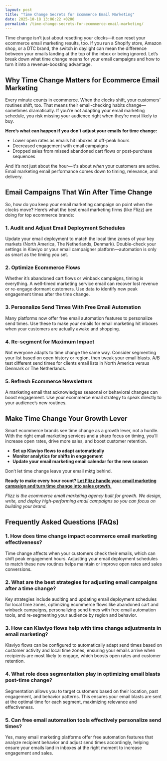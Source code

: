 ```yaml
---
layout: post
title: "Time Change Secrets for Ecommerce Email Marketing"
date: 2025-10-18 13:06:22 +0200
permalink: /time-change-secrets-for-ecommerce-email-marketing/
---
```

Time change isn’t just about resetting your clocks—it can reset your ecommerce email marketing results, too. If you run a Shopify store, Amazon shop, or a DTC brand, the switch in daylight can mean the difference between your emails landing at the top of the inbox or being ignored. Let’s break down what time change means for your email campaigns and how to turn it into a revenue-boosting advantage.

## Why Time Change Matters for Ecommerce Email Marketing

Every minute counts in ecommerce. When the clocks shift, your customers’ routines shift, too. That means their email-checking habits change—sometimes dramatically. If you're not adapting your email marketing schedule, you risk missing your audience right when they’re most likely to buy.

**Here’s what can happen if you don’t adjust your emails for time change:**
- Lower open rates as emails hit inboxes at off-peak hours
- Decreased engagement with email campaigns
- Dropped sales from missed abandoned cart flows or post-purchase sequences

And it’s not just about the hour—it's about *when* your customers are active. Email marketing email performance comes down to timing, relevance, and delivery.

## Email Campaigns That Win After Time Change

So, how do you keep your email marketing campaign on point when the clocks move? Here’s what the best email marketing firms (like Flizz) are doing for top ecommerce brands:

### 1. Audit and Adjust Email Deployment Schedules

Update your email deployment to match the local time zones of your key markets (North America, The Netherlands, Denmark). Double-check your settings in Klaviyo or your email campaigner platform—automation is only as smart as the timing you set.

### 2. Optimize Ecommerce Flows

Whether it’s abandoned cart flows or winback campaigns, timing is everything. A well-timed marketing service email can recover lost revenue or re-engage dormant customers. Use data to identify new peak engagement times after the time change.

### 3. Personalize Send Times With Free Email Automation

Many platforms now offer free email automation features to personalize send times. Use these to make your emails for email marketing hit inboxes when your customers are actually awake and shopping.

### 4. Re-segment for Maximum Impact

Not everyone adapts to time change the same way. Consider segmenting your list based on open history or region, then tweak your email blasts. A/B test different send times for clients email lists in North America versus Denmark or The Netherlands.

### 5. Refresh Ecommerce Newsletters

A marketing email that acknowledges seasonal or behavioral changes can boost engagement. Use your ecommerce email strategy to speak directly to your audience’s new routines.

## Make Time Change Your Growth Lever

Smart ecommerce brands see time change as a growth lever, not a hurdle. With the right email marketing services and a sharp focus on timing, you’ll increase open rates, drive more sales, and boost customer retention.

- **Set up Klaviyo flows to adapt automatically**
- **Monitor analytics for shifts in engagement**
- **Update your email marketing email calendar for the new season**

Don’t let time change leave your email mktg behind.

**Ready to make every hour count? [Let Flizz handle your email marketing campaign and turn time change into sales growth.](https://flizzgrowth.com/email)**

*Flizz is the ecommerce email marketing agency built for growth. We design, write, and deploy high-performing email campaigns so you can focus on building your brand.*

## Frequently Asked Questions (FAQs)

### 1. How does time change impact ecommerce email marketing effectiveness?

Time change affects when your customers check their emails, which can shift peak engagement hours. Adjusting your email deployment schedules to match these new routines helps maintain or improve open rates and sales conversions.

### 2. What are the best strategies for adjusting email campaigns after a time change?

Key strategies include auditing and updating email deployment schedules for local time zones, optimizing ecommerce flows like abandoned cart and winback campaigns, personalizing send times with free email automation tools, and re-segmenting your audience by region and behavior.

### 3. How can Klaviyo flows help with time change adjustments in email marketing?

Klaviyo flows can be configured to automatically adapt send times based on customer activity and local time zones, ensuring your emails arrive when recipients are most likely to engage, which boosts open rates and customer retention.

### 4. What role does segmentation play in optimizing email blasts post-time change?

Segmentation allows you to target customers based on their location, past engagement, and behavior patterns. This ensures your email blasts are sent at the optimal time for each segment, maximizing relevance and effectiveness.

### 5. Can free email automation tools effectively personalize send times?

Yes, many email marketing platforms offer free automation features that analyze recipient behavior and adjust send times accordingly, helping ensure your emails land in inboxes at the right moment to increase engagement and sales.

<script type="application/ld+json">
{
  "@context": "https://schema.org",
  "@type": "BlogPosting",
  "headline": "Time Change Secrets for Ecommerce Email Marketing",
  "description": "Discover how to optimize your ecommerce email marketing campaigns around time changes to boost engagement, sales, and customer retention across North America, The Netherlands, and Denmark.",
  "author": {
    "@type": "Person",
    "name": "Flizz"
  },
  "publisher": {
    "@type": "Person",
    "name": "Flizz"
  },
  "datePublished": "2024-06-01",
  "mainEntityOfPage": {
    "@type": "WebPage",
    "@id": "https://flizzgrowth.com/blog/time-change-secrets-for-ecommerce-email-marketing"
  },
  "keywords": "email marketing, ecommerce email marketing, email deployment, abandoned cart flows, ecommerce flows, Klaviyo flows, email campaigns, ecommerce newsletters, ecommerce customer retention, email marketing for Shopify, email blasts, email marketing services, free email automation",
  "inLanguage": "en-US"
}
</script>

<script type="application/ld+json">
{
  "@context": "https://schema.org",
  "@type": "FAQPage",
  "mainEntity": [
    {
      "@type": "Question",
      "name": "How does time change impact ecommerce email marketing effectiveness?",
      "acceptedAnswer": {
        "@type": "Answer",
        "text": "Time change affects when your customers check their emails, which can shift peak engagement hours. Adjusting your email deployment schedules to match these new routines helps maintain or improve open rates and sales conversions."
      }
    },
    {
      "@type": "Question",
      "name": "What are the best strategies for adjusting email campaigns after a time change?",
      "acceptedAnswer": {
        "@type": "Answer",
        "text": "Key strategies include auditing and updating email deployment schedules for local time zones, optimizing ecommerce flows like abandoned cart and winback campaigns, personalizing send times with free email automation tools, and re-segmenting your audience by region and behavior."
      }
    },
    {
      "@type": "Question",
      "name": "How can Klaviyo flows help with time change adjustments in email marketing?",
      "acceptedAnswer": {
        "@type": "Answer",
        "text": "Klaviyo flows can be configured to automatically adapt send times based on customer activity and local time zones, ensuring your emails arrive when recipients are most likely to engage, which boosts open rates and customer retention."
      }
    },
    {
      "@type": "Question",
      "name": "What role does segmentation play in optimizing email blasts post-time change?",
      "acceptedAnswer": {
        "@type": "Answer",
        "text": "Segmentation allows you to target customers based on their location, past engagement, and behavior patterns. This ensures your email blasts are sent at the optimal time for each segment, maximizing relevance and effectiveness."
      }
    },
    {
      "@type": "Question",
      "name": "Can free email automation tools effectively personalize send times?",
      "acceptedAnswer": {
        "@type": "Answer",
        "text": "Yes, many email marketing platforms offer free automation features that analyze recipient behavior and adjust send times accordingly, helping ensure your emails land in inboxes at the right moment to increase engagement and sales."
      }
    }
  ]
}
</script>